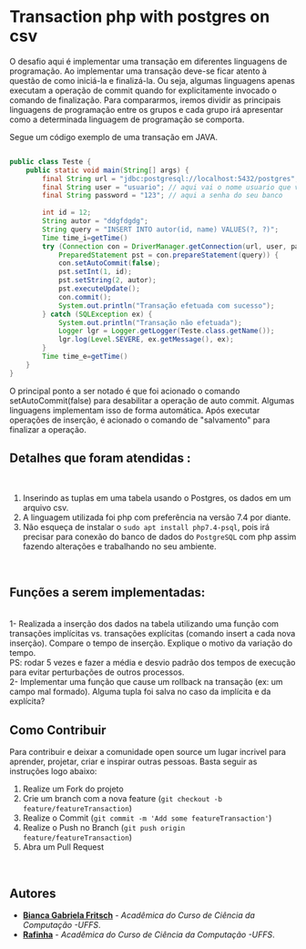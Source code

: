 # Transaction php with postgres on csv

O desafio aqui é implementar uma transação em diferentes linguagens de programação. Ao
implementar uma transação deve-se ficar atento à questão de como iniciá-la e finalizá-la.
Ou seja, algumas linguagens apenas executam a operação de commit quando for
explicitamente invocado o comando de finalização. Para compararmos, iremos dividir as
principais linguagens de programação entre os grupos e cada grupo irá apresentar como a
determinada linguagem de programação se comporta.

Segue um código exemplo de uma transação em JAVA.

``` java

public class Teste {
    public static void main(String[] args) {
        final String url = "jdbc:postgresql://localhost:5432/postgres"; //indica o caminho do banco de dados
        final String user = "usuario"; // aqui vai o nome usuario que vc quer acessar
        final String password = "123"; // aqui a senha do seu banco
        
        int id = 12;
        String autor = "ddgfdgdg";
        String query = "INSERT INTO autor(id, name) VALUES(?, ?)";
        Time time_i=getTime()
        try (Connection con = DriverManager.getConnection(url, user, password);
            PreparedStatement pst = con.prepareStatement(query)) {
            con.setAutoCommit(false);
            pst.setInt(1, id);
            pst.setString(2, autor);
            pst.executeUpdate();
            con.commit();
            System.out.println("Transação efetuada com sucesso");
        } catch (SQLException ex) {
            System.out.println("Transação não efetuada");
            Logger lgr = Logger.getLogger(Teste.class.getName());
            lgr.log(Level.SEVERE, ex.getMessage(), ex);
        }
        Time time_e=getTime()
    }
}

```

O principal ponto a ser notado é que foi acionado o comando setAutoCommit(false) para
desabilitar a operação de auto commit. Algumas linguagens implementam isso de forma
automática. Após executar operações de inserção, é acionado o comando de "salvamento" para finalizar a operação.

## Detalhes que foram atendidas :
<br>

1. Inserindo as tuplas em uma tabela usando o Postgres, os dados em um  arquivo csv.  <br>
2. A linguagem utilizada foi php com preferência na versão 7.4 por diante.  <br>
3. Não esqueça de instalar o  `sudo apt install php7.4-psql`, pois irá precisar para conexão do banco de dados do `PostgreSQL` com php assim fazendo alterações e trabalhando no seu ambiente. 


<br>

## Funções a serem implementadas:
<br>
1- Realizada a inserção dos dados na tabela utilizando uma função com transações implícitas
vs. transações explícitas (comando insert a cada nova inserção). Compare o tempo de
inserção. Explique o motivo da variação do tempo. <br>
PS: rodar 5 vezes e fazer a média e desvio padrão dos tempos de execução para
evitar perturbações de outros processos.<br>
2- Implementar uma função que cause um rollback na transação (ex: um campo mal
formado). Alguma tupla foi salva no caso da implícita e da explícita?

<br>

## Como Contribuir

Para contribuir e deixar a comunidade open source um lugar incrivel para aprender, projetar, criar e inspirar outras pessoas. Basta seguir as instruções logo abaixo:

1. Realize um Fork do projeto
2. Crie um branch com a nova feature (`git checkout -b feature/featureTransaction`)
3. Realize o Commit (`git commit -m 'Add some featureTransaction'`)
4. Realize o Push no Branch (`git push origin feature/featureTransaction`)
5. Abra um Pull Request

<br>

## Autores

- **[Bianca Gabriela Fritsch](https://github.com/bbiancaa)** - _Acadêmica do Curso de Ciência da Computação -UFFS_. 
- **[Rafinha](https://github.com/rafalup)** - _Acadêmica do Curso de Ciência da Computação -UFFS_. 
